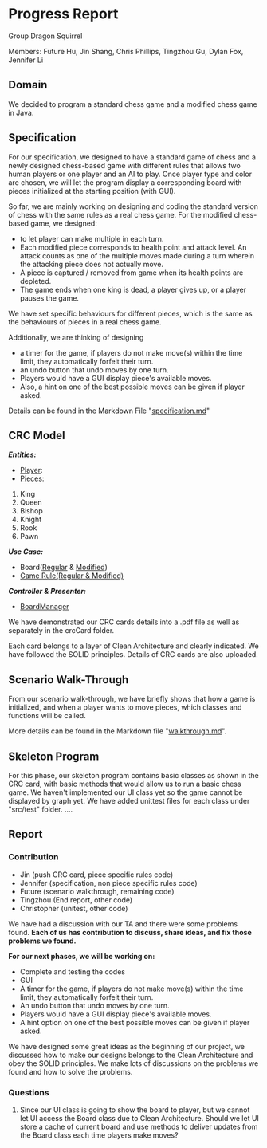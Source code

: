 # Progress Report

Group Dragon Squirrel

Members: Future Hu, Jin Shang, Chris Phillips, 
Tingzhou Gu, Dylan Fox, Jennifer Li

## Domain
We decided to program a standard chess game and a modified chess game in Java.

## Specification
For our specification, we designed to have a standard game of chess and a newly 
designed chess-based game with different rules that allows two human 
players or one player and an AI to play. Once player type and color are chosen, 
we will let the program display a corresponding board with pieces initialized at 
the starting position (with GUI). 

So far, we are mainly working on designing and coding the standard version of chess with
the same rules as a real chess game.
For the modified chess-based game, we designed:
- to let player can make multiple in each turn. 
- Each modified piece corresponds to health point and attack level. An attack counts as one 
of the multiple moves made during a turn wherein the attacking piece does not actually move.
- A piece is captured / removed from game when its health points are depleted.
- The game ends when one king is dead, a player gives up, or a player pauses the game.

We have set specific behaviours for different pieces, which is the same as 
the behaviours of pieces in a real chess game.

Additionally, we are thinking of designing 
- a timer for the game, if players do not make move(s) within the time limit, 
they automatically forfeit their turn. 
- an undo button that undo moves by one turn. 
- Players would have a GUI display piece's available moves. 
- Also, a hint on one of the best possible moves can be given if player asked.

Details can be found in the Markdown File "[specification.md](specification.md)"

## CRC Model
**_Entities:_**
- [Player](src/main/Player.java):
- [Pieces](src/main/Piece.java):
1. King
2. Queen
3. Bishop
4. Knight
5. Rook
6. Pawn

**_Use Case:_**
- Board([Regular](src/main/Board.java) & [Modified](src/main/ModifiedPiece.java))
- [Game Rule(Regular & Modified)](src/main/GameRule.java)

**_Controller & Presenter:_**
- [BoardManager](src/main/BoardManager.java)

We have demonstrated our CRC cards details into a .pdf file as well as separately 
in the crcCard folder. 

Each card belongs to a layer of Clean Architecture and clearly
indicated. We have followed the SOLID principles. 
Details of CRC cards are also uploaded.

## Scenario Walk-Through
From our scenario walk-through, we have briefly shows that how a game is initialized, and when a player 
wants to move pieces, which classes and functions will be called.

More details can be found in the Markdown file "[walkthrough.md](walkthrough.md)".

## Skeleton Program
For this phase, our skeleton program contains basic classes as shown in the CRC card, with basic methods 
that would allow us to run a basic chess game. We haven't implemented our UI class yet so the game cannot
be displayed by graph yet. We have added unittest files for each class under "src/test" folder. ....

## Report
### Contribution

- Jin (push CRC card, piece specific rules code)
- Jennifer (specification, non piece specific rules code)
- Future (scenario walkthrough, remaining code)
- Tingzhou (End report, other code)
- Christopher (unitest, other code)

We have had a discussion with our TA and there were some problems found. 
**Each of us has contribution to discuss, share ideas, and fix those problems we found.**

**For our next phases, we will be working on:**
- Complete and testing the codes
- GUI
- A timer for the game, if players do not make move(s) within the time limit,
  they automatically forfeit their turn.
- An undo button that undo moves by one turn.
- Players would have a GUI display piece's available moves.
- A hint option on one of the best possible moves can be given if player asked.

We have designed some great ideas as the beginning of our project, we discussed how to make our designs 
belongs to the Clean Architecture and obey the SOLID principles. We make lots of discussions on the problems 
we found and how to solve the problems.

### Questions
1. Since our UI class is going to show the board to player, but we cannot let UI access the Board class due to 
Clean Architecture. Should we let UI store a cache of current board and use methods to deliver updates from the Board class each time players make moves?